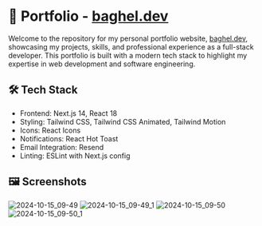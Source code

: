 # 💼 Portfolio - [baghel.dev](https://baghel.dev/)

Welcome to the repository for my personal portfolio website, [baghel.dev](https://baghel.dev/), showcasing my projects, skills, and professional experience as a full-stack developer. This portfolio is built with a modern tech stack to highlight my expertise in web development and software engineering.

## 🛠️ Tech Stack
- Frontend: Next.js 14, React 18
- Styling: Tailwind CSS, Tailwind CSS Animated, Tailwind Motion
- Icons: React Icons
- Notifications: React Hot Toast
- Email Integration: Resend
- Linting: ESLint with Next.js config

## 🖼️ Screenshots
![2024-10-15_09-49](https://github.com/user-attachments/assets/1618d068-bc78-4a12-9186-1c56603693c8)
![2024-10-15_09-49_1](https://github.com/user-attachments/assets/00e3b344-da3f-4cb3-b924-92d972adae79)
![2024-10-15_09-50](https://github.com/user-attachments/assets/a85498f8-d68d-463d-ac64-f6589ab8a4df)
![2024-10-15_09-50_1](https://github.com/user-attachments/assets/db96067e-5ba7-4f28-ac12-329b1f30fc85)
